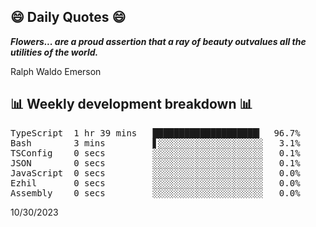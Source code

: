 ## 😄 Daily Quotes 😄

_**Flowers... are a proud assertion that a ray of beauty outvalues all the utilities of the world.**_

Ralph Waldo Emerson



## 📊 Weekly development breakdown 📊

<pre>TypeScript  1 hr 39 mins   ████████████████████▎  96.7%
Bash        3 mins         ▋░░░░░░░░░░░░░░░░░░░░   3.1%
TSConfig    0 secs         ░░░░░░░░░░░░░░░░░░░░░   0.1%
JSON        0 secs         ░░░░░░░░░░░░░░░░░░░░░   0.1%
JavaScript  0 secs         ░░░░░░░░░░░░░░░░░░░░░   0.0%
Ezhil       0 secs         ░░░░░░░░░░░░░░░░░░░░░   0.0%
Assembly    0 secs         ░░░░░░░░░░░░░░░░░░░░░   0.0%</pre>

10/30/2023
